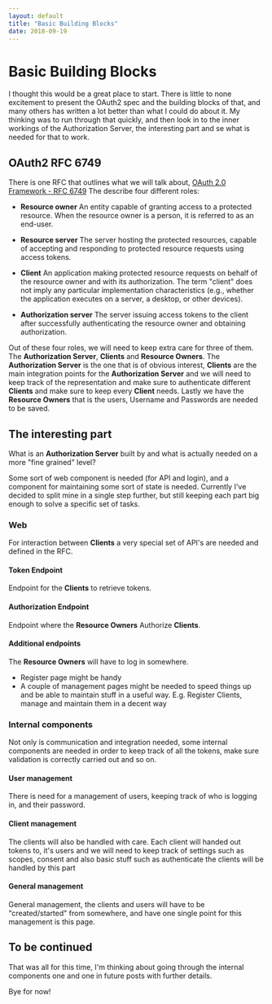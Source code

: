 ```yaml
---
layout: default
title: "Basic Building Blocks"
date: 2018-09-19
---
```


# Basic Building Blocks
I thought this would be a great place to start. There is little to none
excitement to present the OAuth2 spec and the building blocks of that, and many
others has written a lot better than what I could do about it.  My thinking was
to run through that quickly, and then look in to the inner workings of the
Authorization Server, the interesting part and se what is needed for that to
work.

## OAuth2 RFC 6749
There is one RFC that outlines what we will talk about, [OAuth 2.0 Framework -
RFC 6749](https://tools.ietf.org/html/rfc6749)
The describe four different roles:

- **Resource owner**
      An entity capable of granting access to a protected resource.
      When the resource owner is a person, it is referred to as an
      end-user.

- **Resource server**
      The server hosting the protected resources, capable of accepting
      and responding to protected resource requests using access tokens.

- **Client**
      An application making protected resource requests on behalf of the
      resource owner and with its authorization.  The term "client" does
      not imply any particular implementation characteristics (e.g.,
      whether the application executes on a server, a desktop, or other
      devices).

- **Authorization server**
      The server issuing access tokens to the client after successfully
      authenticating the resource owner and obtaining authorization.

Out of these four roles, we will need to keep extra care for three of them.
The  **Authorization Server**, **Clients** and **Resource Owners**.  The
**Authorization Server** is the one that is of obvious interest, **Clients**
are the main integration points for the **Authorization Server** and we will
need to keep track of the representation and make sure to authenticate
different **Clients** and make sure to keep every **Client** needs. Lastly we
have the **Resource Owners** that is the users, Username and Passwords are
needed to be saved.

## The interesting part
What is an **Authorization Server** built by and what is actually needed on a more
"fine grained" level? 

Some sort of web component is needed (for API and login), and a component for
maintaining some sort of state is needed. Currently I've decided to split mine
in a single step further, but still keeping each part big enough to solve a
specific set of tasks.
### Web
For interaction between **Clients** a very special set of API's are needed
and defined in the RFC. 
#### Token Endpoint 
Endpoint for the **Clients** to retrieve tokens.
#### Authorization Endpoint 
Endpoint where the **Resource Owners** Authorize **Clients**.
#### Additional endpoints
The **Resource Owners** will have to log in somewhere. 
- Register page might be handy
- A couple of management pages might be needed to speed things up and be able
  to maintain stuff in a useful way. E.g. Register Clients, manage and maintain
  them in a decent way

### Internal components
Not only is communication and integration needed, some internal components are
needed in order to keep track of all the tokens, make sure validation is
correctly carried out and so on.
#### User management
There is need for a management of users, keeping track of who is logging in,
and their password.
#### Client management
The clients will also be handled with care. Each client will handed out tokens
to, it's users and we will need to keep track of settings such as scopes,
consent and also basic stuff such as authenticate the clients will be handled
by this part
#### General management
General management, the clients and users will have to be "created/started"
from somewhere, and have one single point for this management is this page.

## To be continued
That was all for this time, I'm thinking about going through the internal
components one and one in future posts with further details. 

Bye for now!

















